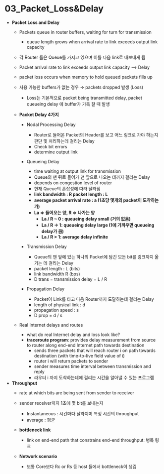 # 03_Packet_Loss&Delay

- **Packet Loss and Delay**
    - Packets queue in router buffers, waiting for turn for transmission
        - queue length grows when arrival rate to link exceeds output link capacity
    - 각 Router 들은 Queue를 가지고 있으며 이를 다음 link로 내보내게 됨
    - Packet arrival rate to link exceeds output link capacity —> Delay
    - packet loss occurs when memory to hold queued packets fills up
    
    
    - 사용 가능한 buffers가 없는 경우 → packets dropped 발생 (Loss)
        - Loss는 기본적으로 packet being transmitted delay, packet queueing delay 에 buffer가 가득 찰 때 발생
    - **Packet Delay 4가지**
        
        
        - Nodal Processing Delay
            - Router로 들어온 Packet의 Header를 보고 어느 링크로 가야 하는지 판단 및 처리하는데 걸리는 Delay
            - Check bit errors
            - determine output link
        - Queueing Delay
            - time waiting at output link for transmission
            - Queue의 맨 뒤로 들어가 맨 앞으로 나오는 데까지 걸리는 Delay
            - depends on congestion level of router
            - 현재 Queue의 혼잡성에 따라 달라짐
            - **link bandwidth : R    packet length : L**
            - **average packet arrival rate : a (1초당 몇개의 packet이 도착하는가)**
            - **La ⇒ 들어오는 양, R ⇒ 나가는 양**
                - **La / R ~ 0 : queueing delay small (거의 없음)**
                - **La / R -> 1: queueing delay large (1에 가까우면 queueing delay가 큼)**
                - **La / R > 1: average delay infinite**
                
                
        - Transmission Delay
            - Queue의 맨 앞에 있는 하나의 Packet에 담긴 모든 bit를 링크까지 옮기는 데 걸리는 Delay
            - packet length : L (bits)
            - link bandwidth R (bps)
            - D trans = transmission delay = L / R
        - Propagation Delay
            - Packet이 Link를 타고 다음 Router까지 도달하는데 걸리는 Delay
            - length of physical link : d
            - propagation speed : s
            - D prop = d / s
    - Real Internet delays and routes
        - what do real Internet delay and loss look like?
        - **traceroute program**: provides delay measurement from source to router along end-end Internet path towards destination
            - sends three packets that will reach router i on path towards destination (with time-to-live field value of i)
            - router i will return packets to sender
            - sender measures time interval between transmission and reply
            - 라우터 i 까지 도착하는데에 걸리는 시간을 알아낼 수 있는 프로그램
- **Throughput**
    - rate at which bits are being sent from sender to receiver
    - sender receiver까지 1초에 몇 bit를 보내는지
        - Instantaneous : 시간마다 달라지며 특정 시간의 throughput
        - average : 평균
    - **bottleneck link**
        - link on end-end path that constrains end-end throughput: 병목 링크
        
        
    - **Network scenario**
        - 보통 Core보다 Rc or Rs 등 host 들에서 bottleneck이 생김
